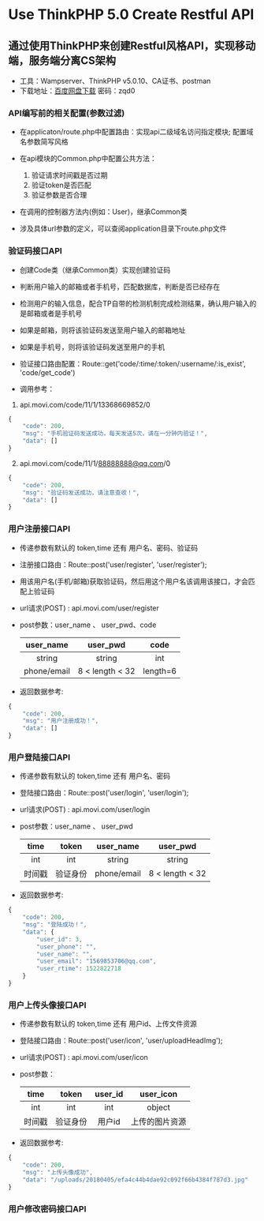 Use ThinkPHP 5.0 Create Restful API
===============


## 通过使用ThinkPHP来创建Restful风格API，实现移动端，服务端分离CS架构

* 工具：Wampserver、ThinkPHP v5.0.10、CA证书、postman
* 下载地址：[百度网盘下载](https://pan.baidu.com/s/1WDi2yApUyqxazGtLSaEcGQ?_blank '百度网盘') 密码：zqd0

### API编写前的相关配置(参数过滤)

* 在applicaton/route.php中配置路由：实现api二级域名访问指定模块; 配置域名参数简写风格
* 在api模块的Common.php中配置公共方法：
    1. 验证请求时间戳是否过期
    2. 验证token是否匹配
    3. 验证参数是否合理

* 在调用的控制器方法内(例如：User)，继承Common类
* 涉及具体url参数的定义，可以查阅application目录下route.php文件

### 验证码接口API

* 创建Code类（继承Common类）实现创建验证码
* 判断用户输入的邮箱或者手机号，匹配数据库，判断是否已经存在
* 检测用户的输入信息，配合TP自带的检测机制完成检测结果，确认用户输入的是邮箱或者是手机号
* 如果是邮箱，则将该验证码发送至用户输入的邮箱地址
* 如果是手机号，则将该验证码发送至用户的手机
* 验证接口路由配置：Route::get('code/:time/:token/:username/:is_exist', 'code/get_code')

* 调用参考： 
1. api.movi.com/code/11/1/13368669852/0
```js
{
    "code": 200,
    "msg": "手机验证码发送成功，每天发送5次，请在一分钟内验证！",
    "data": []
}  
```  
2. api.movi.com/code/11/1/88888888@qq.com/0
```js
{
    "code": 200,
    "msg": "验证码发送成功，请注意查收！",
    "data": []
}
```      

### 用户注册接口API

* 传递参数有默认的 token,time 还有 用户名、密码、验证码
* 注册接口路由：Route::post('user/register', 'user/register');
* 用该用户名(手机/邮箱)获取验证码，然后用这个用户名该调用该接口，才会匹配上验证码
* url请求(POST) : api.movi.com/user/register
* post参数：user_name 、 user_pwd、code
    
    | user_name | user_pwd | code | 
    | :-: | :-: | :-: | 
    | string | string| int | 
    | phone/email | 8 < length < 32 | length=6 | 
* 返回数据参考:
```js
{
    "code": 200,
    "msg": "用户注册成功！",
    "data": []
}
```

### 用户登陆接口API

* 传递参数有默认的 token,time 还有 用户名、密码
* 登陆接口路由：Route::post('user/login', 'user/login');
* url请求(POST) : api.movi.com/user/login
* post参数：user_name 、 user_pwd

    | time | token | user_name | user_pwd |
    | :-: | :-: | :-: | :-: |
    | int | int | string | string|
    | 时间戳 | 验证身份 | phone/email | 8 < length < 32 |

* 返回数据参考:

```js
{
    "code": 200,
    "msg": "登陆成功！",
    "data": {
        "user_id": 3,
        "user_phone": "",
        "user_name": "",
        "user_email": "1569853706@qq.com",
        "user_rtime": 1522822718
    }
}
```

### 用户上传头像接口API

* 传递参数有默认的 token,time 还有 用户id、上传文件资源
* 登陆接口路由：Route::post('user/icon', 'user/uploadHeadImg');
* url请求(POST) : api.movi.com/user/icon
* post参数：


    | time | token | user_id | user_icon |
    | :-: | :-: | :-: | :-: |
    | int | int | int | object |
    | 时间戳 | 验证身份 | 用户id | 上传的图片资源 |

* 返回数据参考:

```js
{
    "code": 200,
    "msg": "上传头像成功",
    "data": "/uploads/20180405/efa4c44b4dae92c092f66b4384f787d3.jpg"
}
``` 

### 用户修改密码接口API